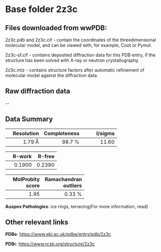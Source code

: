 # Base folder 2z3c

## Files downloaded from wwPDB:

2z3c.pdb and 2z3c.cif - contain the coordinates of the threedimensional molecular model, and can be viewed with, for example, Coot or Pymol.

2z3c-sf.cif - contains deposited diffraction data for this PDB entry, if the structure has been solved with X-ray or neutron crystallography.

2z3c.mtz - contains structure factors after automatic refinement of molecular model against the diffraction data.

## Raw diffraction data

--<br> 

## Data Summary
|   | Resolution | Completeness| I/sigma |
|---|-------------:|----------------:|--------------:|
|   |1.79 Å|98.7  %|<img width=50/>11.60|

|   | **R-work**| **R-free**   
|---|-------------:|----------------:|           
||  0.1900|  0.2390|

|   |**MolProbity<br>score**| **Ramachandran<br>outliers** 
|---|-------------:|----------------:|
||  1.95|  0.33 %|

**Auspex Pathologies**: ice rings, terracing(For more information, read)

 



## Other relevant links 
**PDBe**:  https://www.ebi.ac.uk/pdbe/entry/pdb/2z3c
 
**PDBr**: https://www.rcsb.org/structure/2z3c 

